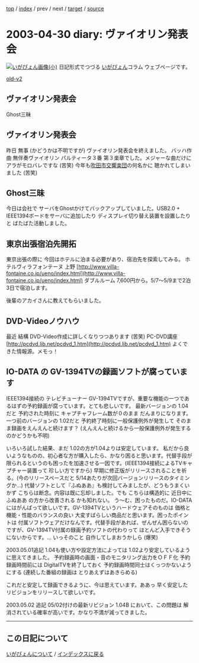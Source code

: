 [top](https://igapyon.github.io/diary/) 
 / [index](https://igapyon.github.io/diary/2003/index.html) 
 / prev 
 / next 
 / [target](https://igapyon.github.io/diary/2003/ig030430.html) 
 / [source](https://github.com/igapyon/diary/blob/gh-pages/2003/ig030430.html.src.md) 

2003-04-30 diary: ヴァイオリン発表会
=====================================================================================================
[![いがぴょん画像(小)](https://igapyon.github.io/diary/images/iga200306s.jpg "いがぴょん")](https://igapyon.github.io/diary/memo/memoigapyon.html) 日記形式でつづる [いがぴょん](https://igapyon.github.io/diary/memo/memoigapyon.html)コラム ウェブページです。

[old-v2](ig030430-orig.html)

## ヴァイオリン発表会

Ghost三昧






## ヴァイオリン発表会


昨日 無事 (かどうかは不明ですが) ヴァイオリン発表会を終えました。
バッハ作曲 無伴奏ヴァイオリン パルティータ３番 第３楽章でした。メジャーな曲だけに
アラがモロバレですな (苦笑)
今年も[吹田市交響楽団](http://www.page.sannet.ne.jp/kmura/orchestra/top.html)の何名かに 聴かれてしまいました (苦笑)

## Ghost三昧


今日は会社で サーバをGhostかけてバックアップしていました。USB2.0 + IEEE1394ボードをサーバに追加したり
ディスプレイ切り替え装置を設置したりと ばたばた活動しました。

## 東京出張宿泊先開拓


東京出張の際に 今回はホテルに泊まる必要があり、宿泊先を探索してみる。
ホテルヴィラフォンテーヌ 上野
  [http://www.villa-fontaine.co.jp/ueno/index.html](http://www.villa-fontaine.co.jp/ueno/index.html)
  ダブルルーム 7,600円から。5/7～5/9まで2泊3日で宿泊します。


後輩のアカイさんに教えてもらいました。

## DVD-Videoノウハウ


最近 結構 DVD-Video作成に詳しくなりつつあります (苦笑)
PC-DVD講座
  [http://pcdvd.lib.net/pcdvd_1.htm](http://pcdvd.lib.net/pcdvd_1.htm)
  よくできた情報源。メモっ！


## IO-DATA の GV-1394TVの録画ソフトが腐っています


IEEE1394接続の テレビチューナー GV-1394TVですが、重要な機能の一つであるはずの予約録画が腐っています。とても悲しいです。
最新バージョンの 1.04だと 予約された時刻に キャプチャフレーム数が０のまま だんまりになります。
  一つ前のバージョンの 1.02だと 予約終了時刻に一般保護例外が発生して そのまま録画をえんえんと続けます？
  (えんえんと続けるから一般保護例外が発生するのかどうかも不明)


いろいろ試した結果、まだ 1.02の方が1.04よりは安定しています。
私だから良いようなものの、初心者な方が購入したら、かなり困ると思います。代替手段が限られるというのも困ったを加速させる一因です。(IEEE1394接続によるTVキャプチャー装置って
珍しい方ですから) 早期に修正版がリリースされることを祈る。(今のリリースペースだと
5/14あたりが次回バージョンリリースのタイミングか…)
代替ソフトとして『ふぬああ』も検討してみましたが、どうもうまくいかず こちらは断念。内容は既に忘却しました。でも
こちらは構造的に 近日中に ふぬああ の方から改善される かも知れない。
う～む、困ったものだ。IO-DATAにはがんばって欲しいです。GV-1394TVというハードウェアそのものは
価格と機能・性能のバランスの良い 大変すばらしい商品だと思います。困ったポイントは
付属ソフトウェアだけなんです。代替手段があれば、ぜんぜん困らないのですが、GV-1394TV付属の録画予約ソフトの代わりって
ほとんど入手できそうにないからです。… いっそのこと 自作してしまおうかしら
(爆笑)

2003.05.01追記 1.04も使い方や設定方法によっては 1.02より安定しているように思えてきました。
予約録画時の画面・音のモニタリング出力をＯＦＦ化
  予約録画時間前には DigitalTVを終了しておく
  予約録画時間同士はくっつかないようにする (連続した番組の録画は とりあえずはあきらめる)


これだと安定して録画できるように、今は思えています。ああっ 早く安定したリビジョンをリリースして欲しいです。

2003.05.02 追記 05/02付けの最新リビジョン 1.04B において、この問題は 解消されている確率が高いです。かなり不満が減ってきました。


----------------------------------------------------------------------------------------------------

## この日記について
[いがぴょんについて](https://igapyon.github.io/diary/memo/memoigapyon.html) / [インデックスに戻る](https://igapyon.github.io/diary/idxall.html)
